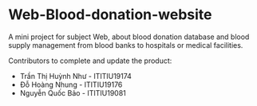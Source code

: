 # Web-Blood-donation-website

A mini project for subject Web, about blood donation database and blood supply management from blood banks to hospitals or medical facilities.

Contributors to complete and update the product:

- Trần Thị Huỳnh Như - ITITIU19174
- Đỗ Hoàng Nhung - ITITIU19176
- Nguyễn Quốc Bảo - ITITIU19081
